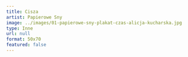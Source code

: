 ```yaml
---
title: Cisza
artist: Papierowe Sny
image: ../images/01-papierowe-sny-plakat-czas-alicja-kucharska.jpg
type: Inne
url: null
format: 50x70
featured: false
---
```

